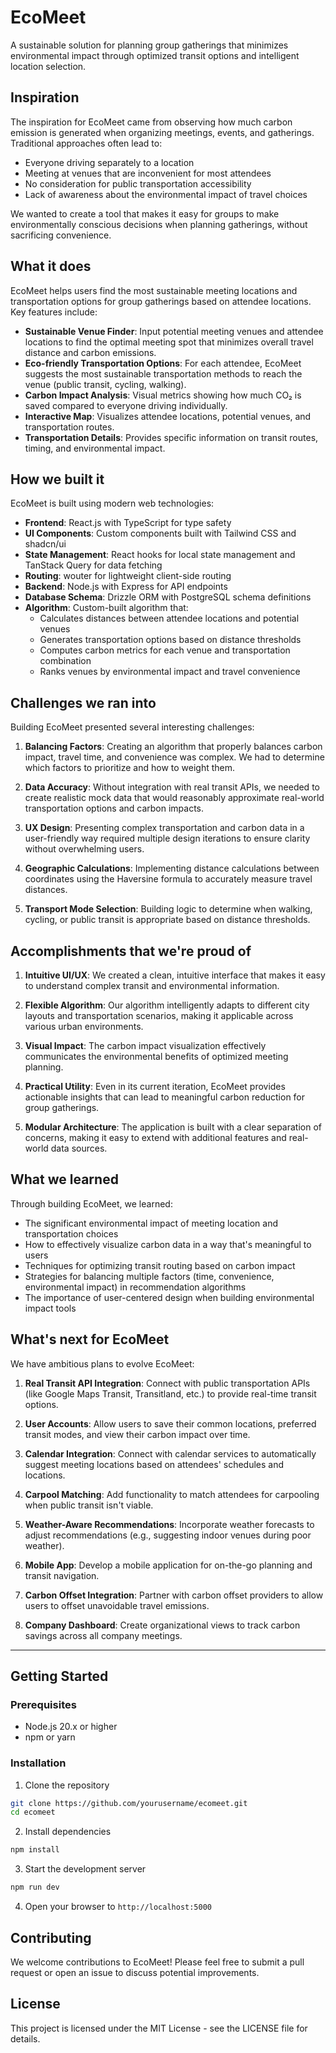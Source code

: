# EcoMeet

A sustainable solution for planning group gatherings that minimizes environmental impact through optimized transit options and intelligent location selection.

## Inspiration

The inspiration for EcoMeet came from observing how much carbon emission is generated when organizing meetings, events, and gatherings. Traditional approaches often lead to:

- Everyone driving separately to a location
- Meeting at venues that are inconvenient for most attendees
- No consideration for public transportation accessibility
- Lack of awareness about the environmental impact of travel choices

We wanted to create a tool that makes it easy for groups to make environmentally conscious decisions when planning gatherings, without sacrificing convenience.

## What it does

EcoMeet helps users find the most sustainable meeting locations and transportation options for group gatherings based on attendee locations. Key features include:

- **Sustainable Venue Finder**: Input potential meeting venues and attendee locations to find the optimal meeting spot that minimizes overall travel distance and carbon emissions.
- **Eco-friendly Transportation Options**: For each attendee, EcoMeet suggests the most sustainable transportation methods to reach the venue (public transit, cycling, walking).
- **Carbon Impact Analysis**: Visual metrics showing how much CO₂ is saved compared to everyone driving individually.
- **Interactive Map**: Visualizes attendee locations, potential venues, and transportation routes.
- **Transportation Details**: Provides specific information on transit routes, timing, and environmental impact.

## How we built it

EcoMeet is built using modern web technologies:

- **Frontend**: React.js with TypeScript for type safety
- **UI Components**: Custom components built with Tailwind CSS and shadcn/ui
- **State Management**: React hooks for local state management and TanStack Query for data fetching
- **Routing**: wouter for lightweight client-side routing
- **Backend**: Node.js with Express for API endpoints
- **Database Schema**: Drizzle ORM with PostgreSQL schema definitions
- **Algorithm**: Custom-built algorithm that:
  - Calculates distances between attendee locations and potential venues
  - Generates transportation options based on distance thresholds
  - Computes carbon metrics for each venue and transportation combination
  - Ranks venues by environmental impact and travel convenience

## Challenges we ran into

Building EcoMeet presented several interesting challenges:

1. **Balancing Factors**: Creating an algorithm that properly balances carbon impact, travel time, and convenience was complex. We had to determine which factors to prioritize and how to weight them.

2. **Data Accuracy**: Without integration with real transit APIs, we needed to create realistic mock data that would reasonably approximate real-world transportation options and carbon impacts.

3. **UX Design**: Presenting complex transportation and carbon data in a user-friendly way required multiple design iterations to ensure clarity without overwhelming users.

4. **Geographic Calculations**: Implementing distance calculations between coordinates using the Haversine formula to accurately measure travel distances.

5. **Transport Mode Selection**: Building logic to determine when walking, cycling, or public transit is appropriate based on distance thresholds.

## Accomplishments that we're proud of

1. **Intuitive UI/UX**: We created a clean, intuitive interface that makes it easy to understand complex transit and environmental information.

2. **Flexible Algorithm**: Our algorithm intelligently adapts to different city layouts and transportation scenarios, making it applicable across various urban environments.

3. **Visual Impact**: The carbon impact visualization effectively communicates the environmental benefits of optimized meeting planning.

4. **Practical Utility**: Even in its current iteration, EcoMeet provides actionable insights that can lead to meaningful carbon reduction for group gatherings.

5. **Modular Architecture**: The application is built with a clear separation of concerns, making it easy to extend with additional features and real-world data sources.

## What we learned

Through building EcoMeet, we learned:

- The significant environmental impact of meeting location and transportation choices
- How to effectively visualize carbon data in a way that's meaningful to users
- Techniques for optimizing transit routing based on carbon impact
- Strategies for balancing multiple factors (time, convenience, environmental impact) in recommendation algorithms
- The importance of user-centered design when building environmental impact tools

## What's next for EcoMeet

We have ambitious plans to evolve EcoMeet:

1. **Real Transit API Integration**: Connect with public transportation APIs (like Google Maps Transit, Transitland, etc.) to provide real-time transit options.

2. **User Accounts**: Allow users to save their common locations, preferred transit modes, and view their carbon impact over time.

3. **Calendar Integration**: Connect with calendar services to automatically suggest meeting locations based on attendees' schedules and locations.

4. **Carpool Matching**: Add functionality to match attendees for carpooling when public transit isn't viable.

5. **Weather-Aware Recommendations**: Incorporate weather forecasts to adjust recommendations (e.g., suggesting indoor venues during poor weather).

6. **Mobile App**: Develop a mobile application for on-the-go planning and transit navigation.

7. **Carbon Offset Integration**: Partner with carbon offset providers to allow users to offset unavoidable travel emissions.

8. **Company Dashboard**: Create organizational views to track carbon savings across all company meetings.

---

## Getting Started

### Prerequisites

- Node.js 20.x or higher
- npm or yarn

### Installation

1. Clone the repository
```bash
git clone https://github.com/yourusername/ecomeet.git
cd ecomeet
```

2. Install dependencies
```bash
npm install
```

3. Start the development server
```bash
npm run dev
```

4. Open your browser to `http://localhost:5000`

## Contributing

We welcome contributions to EcoMeet! Please feel free to submit a pull request or open an issue to discuss potential improvements.

## License

This project is licensed under the MIT License - see the LICENSE file for details.
